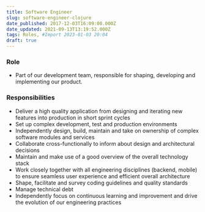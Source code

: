 ```yaml
---
title: Software Engineer
slug: software-engineer-clojure
date_published: 2017-12-03T16:09:00.000Z
date_updated: 2021-09-13T13:19:52.000Z
tags: Roles, #Import 2023-01-03 20:04
draft: true
---
```


### Role

- Part of our development team, responsible for shaping, developing and implementing our product.

### Responsibilities

- Deliver a high quality application from designing and iterating new features into production in short sprint cycles
- Set up complex development, test and production environments 
- Independently design, build, maintain and take on ownership of complex software modules and services
- Collaborate cross-functionally to inform about design and architectural decisions
- Maintain and make use of a good overview of the overall technology stack 
- Work closely together with all engineering disciplines (backend, mobile) to ensure seamless user experience and efficient overall architecture
- Shape, facilitate and survey coding guidelines and quality standards
- Manage technical debt
- Independently focus on continuous learning and improvement and drive the evolution of our engineering practices
